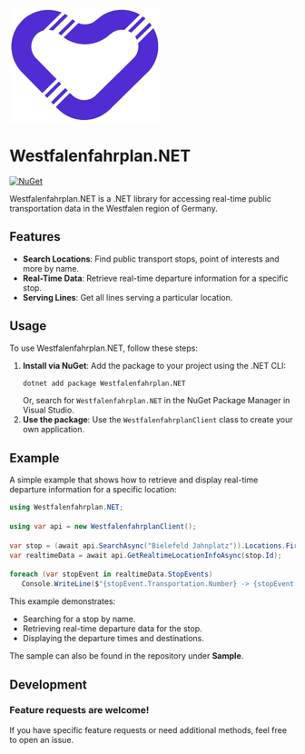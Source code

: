 ![Westfalenfahrplan.NET icon](https://github.com/jjb-pro/Westfalenfahrplan.NET/blob/main/assets/icon.png)  
# Westfalenfahrplan.NET

[![NuGet](https://img.shields.io/nuget/v/Westfalenfahrplan.NET.svg)](https://www.nuget.org/packages/Westfalenfahrplan.NET)

Westfalenfahrplan.NET is a .NET library for accessing real-time public transportation data in the Westfalen region of Germany.

## Features

- **Search Locations**: Find public transport stops, point of interests and more by name.  
- **Real-Time Data**: Retrieve real-time departure information for a specific stop.
- **Serving Lines**: Get all lines serving a particular location.

## Usage

To use Westfalenfahrplan.NET, follow these steps:

1. **Install via NuGet**: Add the package to your project using the .NET CLI:
   ```bash
   dotnet add package Westfalenfahrplan.NET
   ```
   Or, search for `Westfalenfahrplan.NET` in the NuGet Package Manager in Visual Studio.
2. **Use the package**: Use the `WestfalenfahrplanClient` class to create your own application.

## Example

A simple example that shows how to retrieve and display real-time departure information for a specific location: 

```csharp  
using Westfalenfahrplan.NET;  

using var api = new WestfalenfahrplanClient();  

var stop = (await api.SearchAsync("Bielefeld Jahnplatz")).Locations.FirstOrDefault();
var realtimeData = await api.GetRealtimeLocationInfoAsync(stop.Id);  

foreach (var stopEvent in realtimeData.StopEvents)  
   Console.WriteLine($"{stopEvent.Transportation.Number} -> {stopEvent.Transportation.Destination.Name}: {stopEvent.DepartureTimeBaseTimetable.ToLocalTime():t}");
```

This example demonstrates:  
- Searching for a stop by name.  
- Retrieving real-time departure data for the stop.  
- Displaying the departure times and destinations.  

The sample can also be found in the repository under **Sample**. 

## Development

### Feature requests are welcome!

If you have specific feature requests or need additional methods, feel free to open an issue.